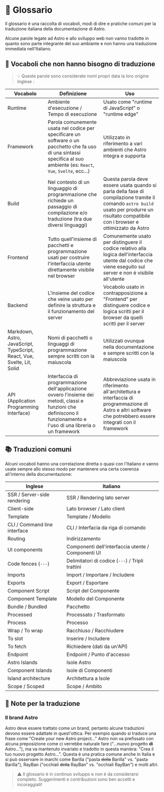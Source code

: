 # 📖 Glossario

Il glossario è una raccolta di vocaboli, modi di dire e pratiche comuni per la traduzione italiana della documentazione di Astro.

Alcune parole legate ad Astro e allo sviluppo web non vanno tradotte in quanto sono parte integrante del suo ambiante e non hanno una traduzione immediata nell'Italiano.

## 🔄️ Vocaboli che non hanno bisogno di traduzione

> 💡 Queste parole sono considerate nomi propri data la loro origine Inglese :

| Vocabolo          | Definizione | Uso         |
|-------------------|-------------|-------------|
| Runtime           | Ambiente d'esecuzione / Tempo di esecuzione | Usato come "runtime di JavaScript" o "runtime edge" |
| Framework         | Parola comunemente usata nel codice per specificare un software o un pacchetto che fa uso di una sintassi specifica al suo ambiente (es: `React`, `Vue`, `Svelte`, ecc...) | Utilizzato in riferimento a vari ambienti che Astro integra e supporta
| Build             | Nel contesto di un linguaggio di programmazione che richiede un passaggio di compilazione e/o traduzione (tra due diversi linguaggi) | Questa parola deve essere usata quando si parla della fase di compilazione tramite il comando `astro build` usato per produrre un risultato compatibile con i browser e ottimizzato da Astro
| Frontend          | Tutto quell'insieme di pacchetti e programmazione usati per costruire l'interfaccia utente direttamente visibile nel browser | Comunemente usato per distinguere il codice relativo alla logica dell'interfaccia utente dal codice che viene eseguito sul server e non è visibile all'utente |
| Backend           | L'insieme del codice che veine usato per definire la struttura e il funzionamento del server | Vocabolo usato in contrapposizione a "Frontend" per distinguere codice e logica scritti per il browser da quelli scritti per il server |
| Markdown, Astro, JavaScript, TypeScript, React, Vue, Svelte, Lit, Solid | Nomi di pacchetti o linguaggi di programmazione sempre scritti con la maiuscola | Utilizzati ovunque nella documentazione e sempre scritti con la maiuscola |
| API (Application Programming Interface) | Interfaccia di programmazione dell'applicazione ovvero l'insieme dei metodi, classi e funzioni che definiscono il funzionamento e l'uso di una libreria o un framework | Abbreviazione usata in riferimento all'architettura e interfaccia di programmazione di Astro e altri software che potrebbero essere integrati con il framework |

## 📚 Traduzioni comuni

Alcuni vocaboli hanno una correlazione diretta o quasi con l'Italiano e vanno usate sempre allo stesso modo per mantenere una certa coerenza all'interno della documentazione:

| Inglese                      | Italiano                                           |
|------------------------------|----------------------------------------------------|
| SSR / Server-side rendering  | SSR / Rendering lato server                        |
| Client-side                  | Lato browser / Lato client                         |
| Template                     | Template / Modello                                 |
| CLI / Command line interface | CLI / Interfacia da riga di comando                |
| Routing                      | Indirizzamento                                     |
| UI components                | Componenti dell'interfaccia utente / Componenti UI |
| Code fences (`---`)          | Delimitatori di codice (`---`) / Tripli trattini   |
| Imports                      | Import / Importare / Includere                     |
| Exports                      | Export / Esportare                                 | 
| Component Script             | Script del Componente                              |
| Component Template           | Modello del Componente                             |
| Bundle / Bundled             | Pacchetto                                          |
| Processed                    | Processato / Trasformato                           |
| Process                      | Processo                                           |
| Wrap / To wrap               | Racchiuso / Racchiudere                            |
| To slot                      | Inserire / Includere                               |
| To fetch                     | Richiedere (dati da un'API)                        |
| Endpoint                     | Endpoint / Punto d'accesso                         |
| Astro Islands                | Isole Astro                                        |
| Component Islands            | Isole di Componenti                                |
| Island architecture          | Architettura a Isole                               |
| Scope / Scoped               | Scope / Ambito                                     |

## 📝 Note per la traduzione

### Il brand Astro

Astro deve essere trattato come un brand, pertanto alcune traduzioni devono essere adattate in quest'ottica. Per esempio quando si traduce una frase come "Create your new Astro project..." Astro non va prefissato con alcuna preposizione come ci verrebbe naturale fare ("...nuovo progetto **di** Astro..."), ma va mantenuto invariato e tradotto in questa maniera: "Crea il tuo nuovo progetto Astro...". Questa è una pratica comune anche in Italia e si può osservare in marchi come Barilla ("pasta ~~della~~ Barilla" vs. "pasta Barilla"), RayBan ("occhiali ~~della~~ RayBan" vs. "occhiali RayBan") e molti altri.

> ⚠️ Il glossario è in continuo sviluppo e non è da considerarsi completo. Suggerimenti e contribuzioni sono ben accetti e incoraggiati!
